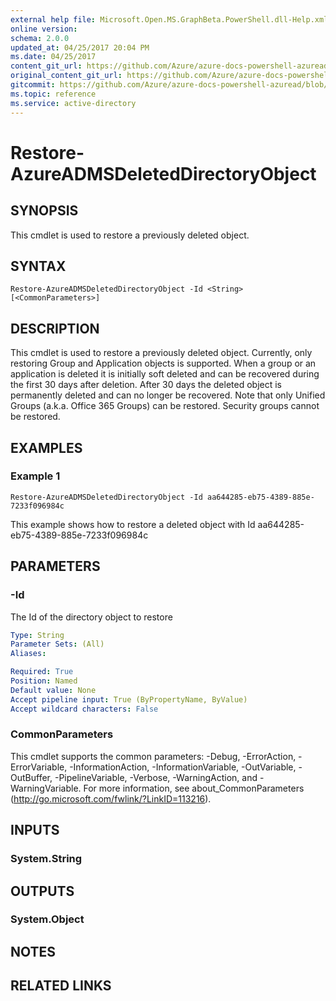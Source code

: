 ```yaml
---
external help file: Microsoft.Open.MS.GraphBeta.PowerShell.dll-Help.xml
online version:
schema: 2.0.0
updated_at: 04/25/2017 20:04 PM
ms.date: 04/25/2017
content_git_url: https://github.com/Azure/azure-docs-powershell-azuread/blob/RobdeJong-patch-7/Azure%20AD%20Cmdlets/AzureAD/v2preview/Restore-AzureADMSDeletedDirectoryObject.md
original_content_git_url: https://github.com/Azure/azure-docs-powershell-azuread/blob/RobdeJong-patch-7/Azure%20AD%20Cmdlets/AzureAD/v2preview/Restore-AzureADMSDeletedDirectoryObject.md
gitcommit: https://github.com/Azure/azure-docs-powershell-azuread/blob/c5cc449ee6e2b805fc85a9e05130b06b10899f67
ms.topic: reference
ms.service: active-directory
---
```


# Restore-AzureADMSDeletedDirectoryObject

## SYNOPSIS
This cmdlet is used to restore a previously deleted object.

## SYNTAX

```
Restore-AzureADMSDeletedDirectoryObject -Id <String> [<CommonParameters>]
```

## DESCRIPTION
This cmdlet is used to restore a previously deleted object. Currently, only restoring Group and Application objects is supported. 
When a group or an application is deleted it is initially soft deleted and can be recovered during the first 30 days after deletion. After 30 days the deleted object is permanently deleted and can no longer be recovered. Note that only Unified Groups (a.k.a. Office 365 Groups) can be restored. Security groups cannot be restored.

## EXAMPLES

### Example 1
```
Restore-AzureADMSDeletedDirectoryObject -Id aa644285-eb75-4389-885e-7233f096984c
```

This example shows how to restore a deleted object with Id aa644285-eb75-4389-885e-7233f096984c 

## PARAMETERS

### -Id
The Id of the directory object to restore

```yaml
Type: String
Parameter Sets: (All)
Aliases: 

Required: True
Position: Named
Default value: None
Accept pipeline input: True (ByPropertyName, ByValue)
Accept wildcard characters: False
```

### CommonParameters
This cmdlet supports the common parameters: -Debug, -ErrorAction, -ErrorVariable, -InformationAction, -InformationVariable, -OutVariable, -OutBuffer, -PipelineVariable, -Verbose, -WarningAction, and -WarningVariable. For more information, see about_CommonParameters (http://go.microsoft.com/fwlink/?LinkID=113216).

## INPUTS

### System.String

## OUTPUTS

### System.Object

## NOTES

## RELATED LINKS


